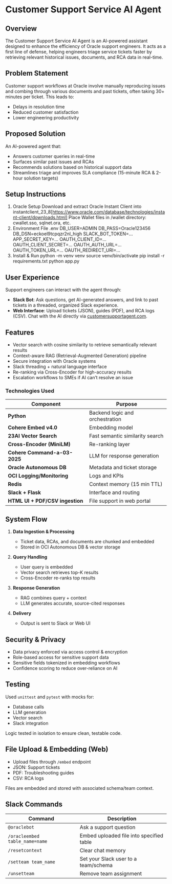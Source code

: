 # Customer Support Service AI Agent

## Overview

The Customer Support Service AI Agent is an AI-powered assistant designed to enhance the efficiency of Oracle support engineers. It acts as a first line of defense, helping engineers triage service tickets faster by retrieving relevant historical issues, documents, and RCA data in real-time.

## Problem Statement

Customer support workflows at Oracle involve manually reproducing issues and combing through various documents and past tickets, often taking 30+ minutes per ticket. This leads to:

- Delays in resolution time
- Reduced customer satisfaction
- Lower engineering productivity

## Proposed Solution

An AI-powered agent that:
- Answers customer queries in real-time
- Surfaces similar past issues and RCAs
- Recommends solutions based on historical support data
- Streamlines triage and improves SLA compliance (15-minute RCA & 2-hour solution targets)

## Setup Instructions 
1. Oracle Setup
Download and extract Oracle Instant Client into instantclient_23_8[https://www.oracle.com/database/technologies/instant-client/downloads.html]
Place Wallet files in /wallet directory: cwallet.sso, sqlnet.ora, etc.
2. Environment File .env
    DB_USER=ADMIN
    DB_PASS=Oracle123456
    DB_DSN=eckoel9tcpqzr2nl_high
    SLACK_BOT_TOKEN=...
    APP_SECRET_KEY=...
    OAUTH_CLIENT_ID=...
    OAUTH_CLIENT_SECRET=...
    OAUTH_AUTH_URL=...
    OAUTH_TOKEN_URL=...
    OAUTH_REDIRECT_URI=...
3. Install & Run
    python -m venv venv
    source venv/bin/activate
    pip install -r requirements.txt
    python app.py

## User Experience

Support engineers can interact with the agent through:

- **Slack Bot**: Ask questions, get AI-generated answers, and link to past tickets in a threaded, organized Slack experience.
- **Web Interface**: Upload tickets (JSON), guides (PDF), and RCA logs (CSV). Chat with the AI directly via [customersupportagent.com](https://customersupportagent.com).

## Features

- Vector search with cosine similarity to retrieve semantically relevant results
- Context-aware RAG (Retrieval-Augmented Generation) pipeline
- Secure integration with Oracle systems
- Slack threading + natural language interface
- Re-ranking via Cross-Encoder for high-accuracy results
- Escalation workflows to SMEs if AI can’t resolve an issue

### Technologies Used

| Component | Purpose |
|----------|---------|
| **Python** | Backend logic and orchestration |
| **Cohere Embed v4.0** | Embedding model |
| **23AI Vector Search** | Fast semantic similarity search |
| **Cross-Encoder (MiniLM)** | Re-ranking layer |
| **Cohere Command-a-03-2025** | LLM for response generation |
| **Oracle Autonomous DB** | Metadata and ticket storage |
| **OCI Logging/Monitoring** | Logs and KPIs |
| **Redis** | Context memory (15 min TTL) |
| **Slack + Flask** | Interface and routing |
| **HTML UI + PDF/CSV ingestion** | File support in web portal |

## System Flow

1. **Data Ingestion & Processing**
   - Ticket data, RCAs, and documents are chunked and embedded
   - Stored in OCI Autonomous DB & vector storage

2. **Query Handling**
   - User query is embedded
   - Vector search retrieves top-K results
   - Cross-Encoder re-ranks top results

3. **Response Generation**
   - RAG combines query + context
   - LLM generates accurate, source-cited responses

4. **Delivery**
   - Output is sent to Slack or Web UI

## Security & Privacy

- Data privacy enforced via access control & encryption
- Role-based access for sensitive support data
- Sensitive fields tokenized in embedding workflows
- Confidence scoring to reduce over-reliance on AI

## Testing

Used `unittest` and `pytest` with mocks for:

- Database calls
- LLM generation
- Vector search
- Slack integration

Logic tested in isolation to ensure clean, testable code.

## File Upload & Embedding (Web)

- Upload files through `/embed` endpoint
- JSON: Support tickets
- PDF: Troubleshooting guides
- CSV: RCA logs

Files are embedded and stored with associated schema/team context.

## Slack Commands

| Command | Description |
|---------|-------------|
| `@oraclebot` | Ask a support question |
| `/oracleembed table_name=name` | Embed uploaded file into specified table |
| `/resetcontext` | Clear chat memory |
| `/setteam team_name` | Set your Slack user to a team/schema |
| `/unsetteam` | Remove team assignment |

